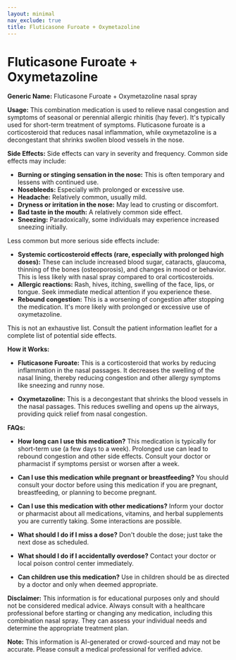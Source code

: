 ```yaml
---
layout: minimal
nav_exclude: true
title: Fluticasone Furoate + Oxymetazoline
---
```


# Fluticasone Furoate + Oxymetazoline

**Generic Name:** Fluticasone Furoate + Oxymetazoline nasal spray

**Usage:**  This combination medication is used to relieve nasal congestion and symptoms of seasonal or perennial allergic rhinitis (hay fever).  It's typically used for short-term treatment of symptoms.  Fluticasone furoate is a corticosteroid that reduces nasal inflammation, while oxymetazoline is a decongestant that shrinks swollen blood vessels in the nose.


**Side Effects:**  Side effects can vary in severity and frequency.  Common side effects may include:

* **Burning or stinging sensation in the nose:** This is often temporary and lessens with continued use.
* **Nosebleeds:**  Especially with prolonged or excessive use.
* **Headache:**  Relatively common, usually mild.
* **Dryness or irritation in the nose:**  May lead to crusting or discomfort.
* **Bad taste in the mouth:**  A relatively common side effect.
* **Sneezing:** Paradoxically, some individuals may experience increased sneezing initially.


Less common but more serious side effects include:

* **Systemic corticosteroid effects (rare, especially with prolonged high doses):** These can include increased blood sugar, cataracts, glaucoma, thinning of the bones (osteoporosis), and changes in mood or behavior.  This is less likely with nasal spray compared to oral corticosteroids.
* **Allergic reactions:**  Rash, hives, itching, swelling of the face, lips, or tongue.  Seek immediate medical attention if you experience these.
* **Rebound congestion:**  This is a worsening of congestion after stopping the medication.  It's more likely with prolonged or excessive use of oxymetazoline.

This is not an exhaustive list. Consult the patient information leaflet for a complete list of potential side effects.

**How it Works:**

* **Fluticasone Furoate:** This is a corticosteroid that works by reducing inflammation in the nasal passages.  It decreases the swelling of the nasal lining, thereby reducing congestion and other allergy symptoms like sneezing and runny nose.

* **Oxymetazoline:** This is a decongestant that shrinks the blood vessels in the nasal passages. This reduces swelling and opens up the airways, providing quick relief from nasal congestion.


**FAQs:**

* **How long can I use this medication?** This medication is typically for short-term use (a few days to a week).  Prolonged use can lead to rebound congestion and other side effects.  Consult your doctor or pharmacist if symptoms persist or worsen after a week.

* **Can I use this medication while pregnant or breastfeeding?** You should consult your doctor before using this medication if you are pregnant, breastfeeding, or planning to become pregnant.

* **Can I use this medication with other medications?** Inform your doctor or pharmacist about all medications, vitamins, and herbal supplements you are currently taking.  Some interactions are possible.

* **What should I do if I miss a dose?**  Don't double the dose; just take the next dose as scheduled.

* **What should I do if I accidentally overdose?** Contact your doctor or local poison control center immediately.

* **Can children use this medication?** Use in children should be as directed by a doctor and only when deemed appropriate.


**Disclaimer:** This information is for educational purposes only and should not be considered medical advice. Always consult with a healthcare professional before starting or changing any medication, including this combination nasal spray. They can assess your individual needs and determine the appropriate treatment plan.


**Note:** This information is AI-generated or crowd-sourced and may not be accurate. Please consult a medical professional for verified advice.